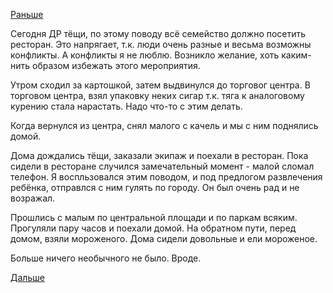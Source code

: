 [Раньше](2018.03.16.md)

Сегодня ДР тёщи, по этому поводу всё семейство должно посетить ресторан. Это напрягает, т.к. люди очень разные и весьма возможны конфликты. А конфликты я не люблю. Возникло желание, хоть каким-нить образом избежать этого мероприятия.

Утром сходил за картошкой, затем выдвинулся до торговог центра. В торговом центра, взял упаковку неких сигар т.к. тяга к аналоговому курению стала нарастать. Надо что-то с этим делать.

Когда вернулся из центра, снял малого с качель и мы с ним поднялись домой.

Дома дождались тёщи, заказали экипаж и поехали в ресторан. Пока сидели в ресторане случился замечательный момент - малой сломал телефон. Я воспльзовался этим поводом, и под предлогом развлечения ребёнка, отправлся с ним гулять по городу. Он был очень рад и не возражал.

Прошлись с малым по центральной площади и по паркам всяким. Прогуляли пару часов и поехали домой. На обратном пути, перед домом, взяли мороженого. Дома сидели довольные и ели мороженое.

Больше ничего необычного не было. Вроде.

[Дальше](2018.03.18.md)